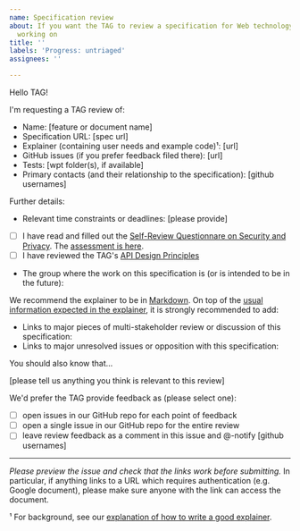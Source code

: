 ```yaml
---
name: Specification review
about: If you want the TAG to review a specification for Web technology that you're
  working on
title: ''
labels: 'Progress: untriaged'
assignees: ''

---
```


Hello TAG!

I'm requesting a TAG review of:

  - Name: [feature or document name]
  - Specification URL: [spec url]
  - Explainer (containing user needs and example code)¹: [url]
  - GitHub issues (if you prefer feedback filed there): [url]
  - Tests: [wpt folder(s), if available]
  - Primary contacts (and their relationship to the specification): [github usernames]

Further details:

  - Relevant time constraints or deadlines: [please provide]
  - [ ] I have read and filled out the [Self-Review Questionnare on Security and Privacy](https://www.w3.org/TR/security-privacy-questionnaire/). The [assessment is here](url).
  - [ ] I have reviewed the TAG's [API Design Principles](https://w3ctag.github.io/design-principles/)
  - The group where the work on this specification is (or is intended to be in the future):

We recommend the explainer to be in [Markdown](https://github.github.com/gfm/). On top of the [usual information expected in the explainer](https://w3ctag.github.io/explainers), it is strongly recommended to add:

  - Links to major pieces of multi-stakeholder review or discussion of this specification: 
  - Links to major unresolved issues or opposition with this specification:

You should also know that...

[please tell us anything you think is relevant to this review]

We'd prefer the TAG provide feedback as (please select one):

  - [ ] open issues in our GitHub repo for each point of feedback
  - [ ] open a single issue in our GitHub repo for the entire review
  - [ ] leave review feedback as a comment in this issue and @-notify [github usernames]

--------------------------

_Please preview the issue and check that the links work before submitting._ In particular, if anything links to a URL which requires authentication (e.g. Google document), please make sure anyone with the link can access the document.

¹ For background, see our [explanation of how to write a good explainer](https://w3ctag.github.io/explainers).
